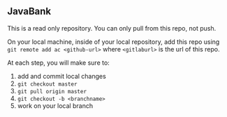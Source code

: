 ## JavaBank

This is a read only repository. You can only pull from this repo, not push.

On your local machine, inside of your local repository, add this repo using `git remote add ac <github-url>` where `<gitlaburl>` is the url of this repo.

At each step, you will make sure to:

1. add and commit local changes
2. `git checkout master`
3. `git pull origin master`
4. `git checkout -b <branchname>`
5. work on your local branch
